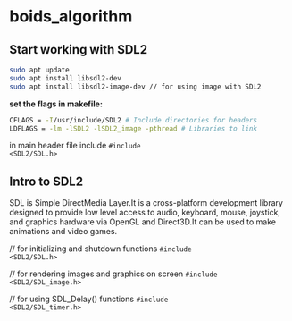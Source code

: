 # boids_algorithm



## Start working with SDL2

``` bash
sudo apt update
sudo apt install libsdl2-dev
sudo apt install libsdl2-image-dev // for using image with SDL2
```

<b>set the flags in makefile: </b>

``` bash
CFLAGS = -I/usr/include/SDL2 # Include directories for headers
LDFLAGS = -lm -lSDL2 -lSDL2_image -pthread # Libraries to link
```

in main header file include <code>#include <SDL2/SDL.h></code>

## Intro to SDL2
SDL is Simple DirectMedia Layer.It is a cross-platform development library 
designed to provide low level access to audio, keyboard, mouse, joystick, 
and graphics hardware via OpenGL and Direct3D.It can be used to make animations and video games.

// for initializing and shutdown functions
<code>#include <SDL2/SDL.h></code>
 
// for rendering images and graphics on screen
<code>#include <SDL2/SDL_image.h></code> 

// for using SDL_Delay() functions
<code>#include <SDL2/SDL_timer.h></code> 













